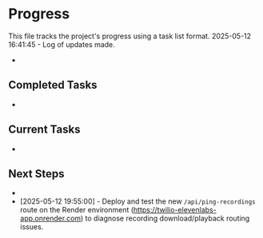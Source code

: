 # Progress

This file tracks the project's progress using a task list format.
2025-05-12 16:41:45 - Log of updates made.

*

## Completed Tasks

*   

## Current Tasks

*   

## Next Steps

*
*   [2025-05-12 19:55:00] - Deploy and test the new `/api/ping-recordings` route on the Render environment (https://twilio-elevenlabs-app.onrender.com) to diagnose recording download/playback routing issues.